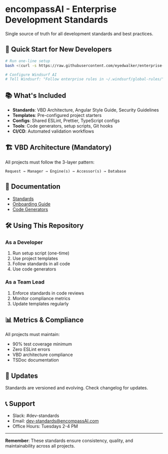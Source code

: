# encompassAI - Enterprise Development Standards

Single source of truth for all development standards and best practices.

## 🚀 Quick Start for New Developers

```bash
# Run one-line setup
bash <(curl -s https://raw.githubusercontent.com/eyedwalker/enterprise-dev-standards/main/tools/setup/install.sh)

# Configure Windsurf AI
# Tell Windsurf: "Follow enterprise rules in ~/.windsurf/global-rules/"
```

## 📚 What's Included

- **Standards**: VBD Architecture, Angular Style Guide, Security Guidelines
- **Templates**: Pre-configured project starters
- **Configs**: Shared ESLint, Prettier, TypeScript configs
- **Tools**: Code generators, setup scripts, Git hooks
- **CI/CD**: Automated validation workflows

## 🏗️ VBD Architecture (Mandatory)

All projects must follow the 3-layer pattern:

```
Request → Manager → Engine(s) → Accessor(s) → Database
```

## 📖 Documentation

- [Standards](./standards/README.md)
- [Onboarding Guide](./docs/onboarding.md)
- [Code Generators](./tools/generators/README.md)

## 🛠️ Using This Repository

### As a Developer
1. Run setup script (one-time)
2. Use project templates
3. Follow standards in all code
4. Use code generators

### As a Team Lead
1. Enforce standards in code reviews
2. Monitor compliance metrics
3. Update templates regularly

## 📊 Metrics & Compliance

All projects must maintain:
- 90% test coverage minimum
- Zero ESLint errors
- VBD architecture compliance
- TSDoc documentation

## 🔄 Updates

Standards are versioned and evolving. Check changelog for updates.

## 📞 Support

- Slack: #dev-standards
- Email: dev-standards@encompassAI.com
- Office Hours: Tuesdays 2-4 PM

---

**Remember**: These standards ensure consistency, quality, and maintainability across all projects.
